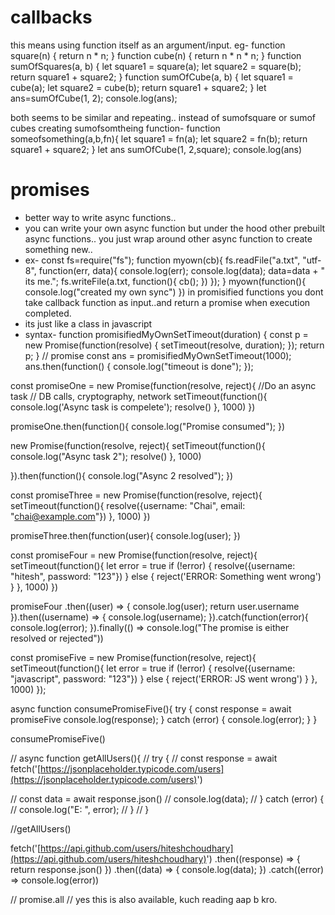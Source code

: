 # callbacks

this means using function itself as an argument/input.
eg-
function square(n) {
return n * n;
}
function cube(n) {
return n * n * n;
}
function sumOfSquares(a, b) {
let square1 = square(a);
let square2 = square(b);
return square1 + square2;
}
function sumOfCube(a, b) {
let square1 = cube(a);
let square2 = cube(b);
return square1 + square2;
}
let ans=sumOfCube(1, 2);
console.log(ans);

both seems to be similar and repeating..
instead of sumofsquare or sumof cubes creating sumofsomtheing function-
function someofsomething(a,b,fn){
let square1 = fn(a);
let square2 = fn(b);
return square1 + square2;
}
let ans sumOfCube(1, 2,square);
console.log(ans)

# promises

- better way to write async functions..
- you can write your own async function but under the hood other prebuilt async functions.. you just wrap around other async function to create something new..
- ex-
const fs=require("fs");
function myown(cb){
fs.readFile("a.txt", "utf-8", function(err, data){
console.log(err);
console.log(data);
data=data + " its me."; fs.writeFile(a.txt, function(){ cb(); })
});
}
myown(function(){
console.log("created my own sync")
})
in promisified functions you dont take callback function as input..and return a promise when execution completed.
- its just like a class in javascript
- syntax-
function promisifiedMyOwnSetTimeout(duration) {
const p = new Promise(function(resolve) {
setTimeout(resolve, duration);
});
return p;
}
// promise
const ans = promisifiedMyOwnSetTimeout(1000);
ans.then(function() {
console.log("timeout is done");
});

const promiseOne = new Promise(function(resolve, reject){
//Do an async task
// DB calls, cryptography, network
setTimeout(function(){
console.log('Async task is compelete');
resolve()
}, 1000)
})

promiseOne.then(function(){
console.log("Promise consumed");
})

new Promise(function(resolve, reject){
setTimeout(function(){
console.log("Async task 2");
resolve()
}, 1000)

}).then(function(){
console.log("Async 2 resolved");
})

const promiseThree = new Promise(function(resolve, reject){
setTimeout(function(){
resolve({username: "Chai", email: "[chai@example.com](mailto:chai@example.com)"})
}, 1000)
})

promiseThree.then(function(user){
console.log(user);
})

const promiseFour = new Promise(function(resolve, reject){
setTimeout(function(){
let error = true
if (!error) {
resolve({username: "hitesh", password: "123"})
} else {
reject('ERROR: Something went wrong')
}
}, 1000)
})

promiseFour
.then((user) => {
console.log(user);
return user.username
}).then((username) => {
console.log(username);
}).catch(function(error){
console.log(error);
}).finally(() => console.log("The promise is either resolved or rejected"))

const promiseFive = new Promise(function(resolve, reject){
setTimeout(function(){
let error = true
if (!error) {
resolve({username: "javascript", password: "123"})
} else {
reject('ERROR: JS went wrong')
}
}, 1000)
});

async function consumePromiseFive(){
try {
const response = await promiseFive
console.log(response);
} catch (error) {
console.log(error);
}
}

consumePromiseFive()

// async function getAllUsers(){
//     try {
//         const response = await fetch('[https://jsonplaceholder.typicode.com/users](https://jsonplaceholder.typicode.com/users)')

//         const data = await response.json()
//         console.log(data);
//     } catch (error) {
//         console.log("E: ", error);
//     }
// }

//getAllUsers()

fetch('[https://api.github.com/users/hiteshchoudhary](https://api.github.com/users/hiteshchoudhary)')
.then((response) => {
return response.json()
})
.then((data) => {
console.log(data);
})
.catch((error) => console.log(error))

// promise.all
// yes this is also available, kuch reading aap b kro.